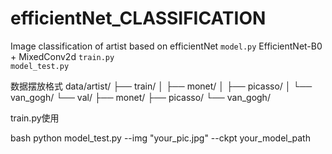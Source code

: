 # efficientNet_CLASSIFICATION
Image classification of artist based on efficientNet
`model.py`	EfficientNet-B0 + MixedConv2d 
`train.py`	
`model_test.py`	

数据摆放格式
data/artist/
├── train/
│   ├── monet/
│   ├── picasso/
│   └── van_gogh/
└── val/
    ├── monet/
    ├── picasso/
    └── van_gogh/

train.py使用

bash
python model_test.py --img "your_pic.jpg" --ckpt your_model_path
